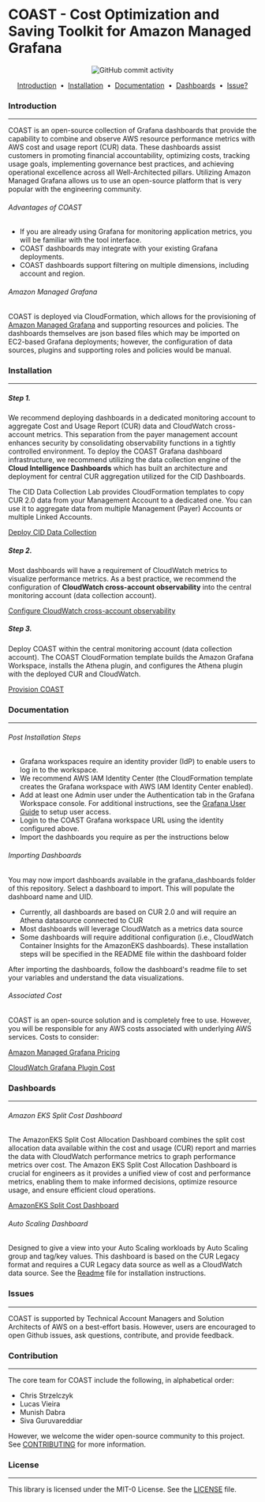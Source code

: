 # COAST - Cost Optimization and Saving Toolkit for Amazon Managed Grafana

<p align="center">
<img alt="GitHub commit activity" src="https://img.shields.io/github/commit-activity/m/aws-samples/coast-grafana-cost-intelligence-dashboards">

</p>

<p align="center">
<a href="#introduction">Introduction</a> &nbsp;&bull;&nbsp;
<a href="#installation">Installation</a> &nbsp;&bull;&nbsp;
<a href="#documentation">Documentation</a> &nbsp;&bull;&nbsp;
<a href="#dashboards">Dashboards</a> &nbsp;&bull;&nbsp;
<a href="#issue">Issue?</a>
</p>

### Introduction
---

COAST is an open-source collection of Grafana dashboards that provide the capability to combine and observe AWS resource performance metrics with AWS cost and usage report (CUR) data. These dashboards assist customers in promoting financial accountability, optimizing costs, tracking usage goals, implementing governance best practices, and achieving operational excellence across all Well-Architected pillars. Utilizing Amazon Managed Grafana allows us to use an open-source platform that is very popular with the engineering community.

###### Advantages of COAST

- If you are already using Grafana for monitoring application metrics, you will be familiar with the tool interface.
- COAST dashboards may integrate with your existing Grafana deployments.
- COAST dashboards support filtering on multiple dimensions, including account and region.

###### Amazon Managed Grafana

COAST is deployed via CloudFormation, which allows for the provisioning of [Amazon Managed Grafana](https://aws.amazon.com/grafana/) and supporting resources and policies. The dashboards themselves are json based files which may be imported on EC2-based Grafana deployments; however, the configuration of data sources, plugins and supporting roles and policies would be manual. 

### Installation
---

##### Step 1.

We recommend deploying dashboards in a dedicated monitoring account to aggregate Cost and Usage Report (CUR) data and CloudWatch cross-account metrics. This separation from the payer management account enhances security by consolidating observability functions in a tightly controlled environment. To deploy the COAST Grafana dashboard infrastructure, we recommend utilizing the data collection engine of the **Cloud Intelligence Dashboards** which has built an architecture and deployment for central CUR aggregation utilized for the CID Dashboards. 

The CID Data Collection Lab provides CloudFormation templates to copy CUR 2.0 data from your Management Account to a dedicated one. You can use it to aggregate data from multiple Management (Payer) Accounts or multiple Linked Accounts.

[Deploy CID Data Collection](https://catalog.workshops.aws/awscid/en-US/dashboards/foundational/cudos-cid-kpi/deploy)

##### Step 2.

Most dashboards will have a requirement of CloudWatch metrics to visualize performance metrics. As a best practice, we recommend the configuration of **CloudWatch cross-account observability** into the central monitoring account (data collection account).

[Configure CloudWatch cross-account observability](https://docs.aws.amazon.com/AmazonCloudWatch/latest/monitoring/CloudWatch-Unified-Cross-Account.html)

##### Step 3. 

Deploy COAST within the central monitoring account (data collection account). The COAST CloudFormation template builds the Amazon Grafana Workspace, installs the Athena plugin, and configures the Athena plugin with the deployed CUR and CloudWatch.

[Provision COAST](cloudformation/provision-coast-services.yaml)

### Documentation
---

###### Post Installation Steps
- Grafana workspaces require an identity provider (IdP) to enable users to log in to the workspace.
- We recommend AWS IAM Identity Center (the CloudFormation template creates the Grafana workspace with AWS IAM Identity Center enabled). 
- Add at least one Admin user under the Authentication tab in the Grafana Workspace console.  For additional instructions, see the [Grafana User Guide](https://docs.aws.amazon.com/grafana/latest/userguide/AMG-manage-users-and-groups-AMG.html) to setup user access.
- Login to the COAST Grafana workspace URL using the identity configured above.
- Import the dashboards you require as per the instructions below

###### Importing Dashboards

You may now import dashboards available in the grafana_dashboards folder of this repository. Select a dashboard to import. This will populate the dashboard name and UID.

- Currently, all dashboards are based on CUR 2.0 and will require an Athena datasource connected to CUR
- Most dashboards will leverage CloudWatch as a metrics data source
- Some dashboards will require additional configuration (i.e., CloudWatch Container Insights for the AmazonEKS dashboards). These installation steps will be specified in the README file within the dashboard folder

After importing the dashboards, follow the dashboard's readme file to set your variables and understand the data visualizations.

######  Associated Cost
COAST is an open-source solution and is completely free to use. However, you will be responsible for any AWS costs associated with underlying AWS services. Costs to consider:

[Amazon Managed Grafana Pricing](https://aws.amazon.com/grafana/pricing/)

[CloudWatch Grafana Plugin Cost](https://grafana.com/docs/grafana/latest/datasources/aws-cloudwatch/#control-pricing)


### Dashboards
---
  
###### Amazon EKS Split Cost Dashboard

  The AmazonEKS Split Cost Allocation Dashboard combines the split cost allocation data available within the cost and usage (CUR) report and marries the data with CloudWatch performance metrics to graph performance metrics over cost.  The Amazon EKS Split Cost Allocation Dashboard is crucial for engineers as it provides a unified view of cost and performance metrics, enabling them to make informed decisions, optimize resource usage, and ensure efficient cloud operations.

  [AmazonEKS Split Cost Dashboard](grafana_dashboards/amazoneks_dashboard/amazoneks_dashboard.json)
  
###### Auto Scaling Dashboard

  Designed to give a view into your Auto Scaling workloads by Auto Scaling group and tag/key values. This dashboard is based on the CUR Legacy format and requires a CUR Legacy data source as well as a CloudWatch data source. See the [Readme](https://github.com/aws-samples/coast-grafana-cost-intelligence-dashboards/tree/main/grafana_dashboards/auto_scaling) file for installation instructions.


### Issues
---
COAST is supported by Technical Account Managers and Solution Architects of AWS on a best-effort basis. However, users are encouraged to open Github issues, ask questions, contribute, and provide feedback.

### Contribution
---
The core team for COAST include the following, in alphabetical order:

- Chris Strzelczyk
- Lucas Vieira
- Munish Dabra
- Siva Guruvareddiar

However, we welcome the wider open-source community to this project. See [CONTRIBUTING](https://github.com/aws-samples/COAST/blob/main/CONTRIBUTING.md) for more information.

### License
---
This library is licensed under the MIT-0 License. See the [LICENSE](https://github.com/aws-samples/COAST/blob/main/LICENSE) file.
